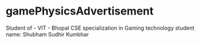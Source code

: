 # gamePhysicsAdvertisement
Student of - VIT - Bhopal CSE specialization in Gaming technology student name: Shubham Sudhir Kumbhar 
